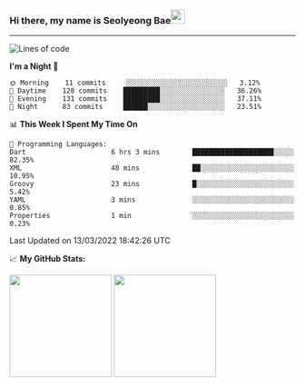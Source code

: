 ### Hi there, my name is Seolyeong Bae<img src="https://user-images.githubusercontent.com/80435616/151690320-5f13ba50-5d87-43d4-b254-939addcd0bdb.gif" width="25px">

---


<!--START_SECTION:waka-->
![Lines of code](https://img.shields.io/badge/From%20Hello%20World%20I%27ve%20Written-37%20Thousand%20lines%20of%20code-blue)

**I'm a Night 🦉** 

```text
🌞 Morning    11 commits     ░░░░░░░░░░░░░░░░░░░░░░░░░   3.12% 
🌆 Daytime    128 commits    █████████░░░░░░░░░░░░░░░░   36.26% 
🌃 Evening    131 commits    █████████░░░░░░░░░░░░░░░░   37.11% 
🌙 Night      83 commits     ██████░░░░░░░░░░░░░░░░░░░   23.51%

```


📊 **This Week I Spent My Time On** 

```text
💬 Programming Languages: 
Dart                     6 hrs 3 mins        ████████████████████░░░░░   82.35% 
XML                      48 mins             ██░░░░░░░░░░░░░░░░░░░░░░░   10.95% 
Groovy                   23 mins             █░░░░░░░░░░░░░░░░░░░░░░░░   5.42% 
YAML                     3 mins              ░░░░░░░░░░░░░░░░░░░░░░░░░   0.85% 
Properties               1 min               ░░░░░░░░░░░░░░░░░░░░░░░░░   0.23%

```


 Last Updated on 13/03/2022 18:42:26 UTC
<!--END_SECTION:waka-->


📈 **My GitHub Stats:**

<p>
  <img height="180em" src="https://github-readme-stats.vercel.app/api?username=pell13&show_icons=true&hide_border=true&&count_private=true&include_all_commits=true" />
  <img height="180em" src="https://github-readme-stats.vercel.app/api/top-langs/?username=pell13&exclude_repo=KNN-Image-Classification&show_icons=true&hide_border=true&layout=compact&langs_count=8"/>
</p>
